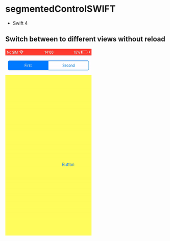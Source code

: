 # segmentedControlSWIFT

* Swift 4

## Switch between to different views without reload

<img src="/video.gif" height="584" width="270" />
